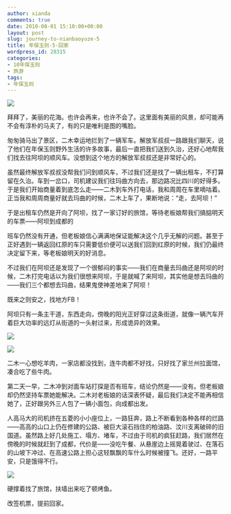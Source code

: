 ```yaml
---
author: xianda
comments: true
date: 2010-08-01 15:10:00+00:00
layout: post
slug: journey-to-nianbaoyuze-5
title: 年保玉则-5-回家
wordpress_id: 28315
categories:
- 10年保玉则
- 旅游
tags:
- 年保玉则
---
```


![](http://pic.yupoo.com/wxda/Bty0mFPn/medish.jpg)



拜拜了，美丽的花海。也许会再来，也许不会了。这里面有美丽的风景，却可能再不会有淳朴的马夫了，有的只是唯利是图的嘴脸。



匆匆骑马出了景区，二木幸运地拦到了一辆军车。解放军叔叔一路跟我们聊天，说了他们在年保玉则野外生活的许多故事，最后一直把我们送到久治，还好心地帮我们找去往阿坝的顺风车。没想到这个地方的解放军叔叔还是非常好心的。



虽然最终解放军叔叔没帮我们问到顺风车，不过我们还是找了一辆出租车，不打算留在久治。车到一岔口，司机建议我们往玛曲方向去，那边路况比四川的好得多。于是我们开始商量着到底怎么走——二木到车外打电话，我和周周在车里嘀咕着。正当我和周周商量好就去玛曲的时候，二木上车了，果断地说：“走，去阿坝！”



于是出租车仍然是开向了阿坝，找了一家订好的旅馆，等待老板娘帮我们搞掂明天的车票——阿坝到成都的

 <!-- more -->

班车仍然没有开通，但老板娘信心满满地保证能解决这个几乎无解的问题。甚至于正好遇到一辆返回红原的车只需要低价便可以送我们回到红原的时候，我们仍最终决定留下来，等老板娘明天的好消息。



不过我们在阿坝还是发现了一个很郁闷的事实——我们在商量去玛曲还是阿坝的时候，二木打完电话以为我们很想来阿坝，于是就喊了来阿坝，其实他是想去玛曲的——我们三个都想去玛曲，结果鬼使神差地来了阿坝！



既来之则安之，找地方FB！



阿坝只有一条主干道，东西走向，傍晚的阳光正好穿过这条街道，就像一辆汽车开着巨大功率的远灯从街道的一头射过来，形成诡异的效果。



![](http://pic.yupoo.com/wxda/Bty0iePS/medish.jpg)



![](http://pic.yupoo.com/wxda/Bty0jvkC/medish.jpg)



二木一心想吃羊肉，一家店都没找到，连牛肉都不好找，只好找了家兰州拉面馆，凑合吃了些牛肉。



第二天一早，二木冲到对面车站打探是否有班车，结论仍然是——没有。但老板娘却仍然坚持车票她能解决。二木对老板娘的话深表怀疑，最后我们决定不能再相信她了，正好跟另外三人包了一辆小面包，向成都出发。



人高马大的司机挤在五菱的小小座位上，一路狂奔，路上不断看到各种各样的烂路——高高的山口上仍在修建的公路、被巨大滚石挡住的柏油路、汶川支离破碎的旧国道。虽然路上好几处施工、塌方、堵车，不过由于司机的疯狂赶路，我们居然在傍晚的时候就赶到了成都，代价是——没吃午餐、从悬崖边上摇晃着驶过、在落石的山坡下冲过、在高速公路上担心这轻飘飘的车什么时候被撞飞。还好，一路平安，只是饿得不行。



![](http://pic.yupoo.com/wxda/Bty0kWw4/medish.jpg)



硬撑着找了旅馆，扶墙出来吃了顿烤鱼。



改签机票，提前回家。
